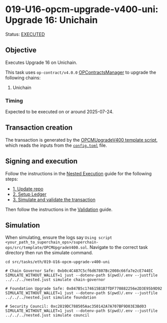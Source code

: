 # 019-U16-opcm-upgrade-v400-uni: Upgrade 16: Unichain

Status: [EXECUTED](https://etherscan.io/tx/0x1f1f283ad793a901a94e11241d46b87cd264b2e276a690b9554148ba56c57959)

## Objective

Executes Upgrade 16 on Unichain.

This task uses `op-contract/v4.0.0` [OPContractsManager](https://github.com/ethereum-optimism/optimism/blob/op-contracts/v4.0.0-rc.3/packages/contracts-bedrock/src/L1/OPContractsManager.sol) to upgrade the following chains:

1. Unichain

### Timing

Expected to be executed on or around 2025-07-24.

## Transaction creation

The transaction is generated by the [OPCMUpgradeV400 template script](../../../template/OPCMUpgradeV400.sol),
which reads the inputs from the [`config.toml`](./config.toml) file.

## Signing and execution

Follow the instructions in the [Nested Execution](../../../NESTED.md) guide for the following steps:

- [1. Update repo](../../../NESTED.md#1-update-repo)
- [2. Setup Ledger](../../../NESTED.md#2-setup-ledger)
- [3. Simulate and validate the transaction](../../../NESTED.md#3-simulate-and-validate-the-transaction)

Then follow the instructions in the [Validation](./VALIDATION.md) guide.

## Simulation

When simulating, ensure the logs say `Using script <your_path_to_superchain_ops>/superchain-ops/src/template/OPCMUpgradeV400.sol`.
Navigate to the correct task directory then run the simulate command.
```
cd src/tasks/eth/019-U16-opcm-upgrade-v400-uni

# Chain Governor Safe: 0xb0c4C487C5cf6d67807Bc2008c66fa7e2cE744EC
SIMULATE_WITHOUT_WALLET=1 just --dotenv-path $(pwd)/.env --justfile ../../../nested.just simulate chain-governor

# Foundation Upgrade Safe: 0x847B5c174615B1B7fDF770882256e2D3E95b9D92
SIMULATE_WITHOUT_WALLET=1 just --dotenv-path $(pwd)/.env --justfile ../../../nested.just simulate foundation

# Security Council: 0xc2819DC788505Aac350142A7A707BF9D03E3Bd03
SIMULATE_WITHOUT_WALLET=1 just --dotenv-path $(pwd)/.env --justfile ../../../nested.just simulate council
```
